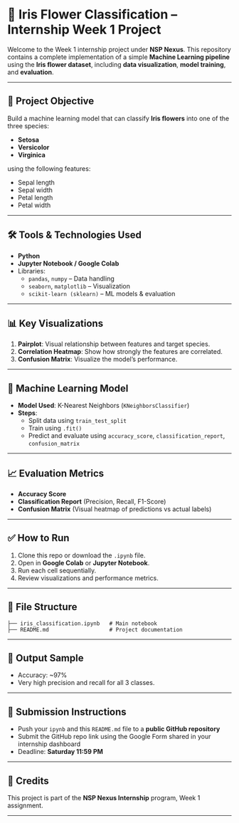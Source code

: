 
# 🌸 Iris Flower Classification – Internship Week 1 Project

Welcome to the Week 1 internship project under **NSP Nexus**. This repository contains a complete implementation of a simple **Machine Learning pipeline** using the **Iris flower dataset**, including **data visualization**, **model training**, and **evaluation**.

---

## 📌 Project Objective

Build a machine learning model that can classify **Iris flowers** into one of the three species:

- **Setosa**
- **Versicolor**
- **Virginica**

using the following features:

- Sepal length
- Sepal width
- Petal length
- Petal width

---

## 🛠 Tools & Technologies Used

- **Python**
- **Jupyter Notebook / Google Colab**
- Libraries:
  - `pandas`, `numpy` – Data handling
  - `seaborn`, `matplotlib` – Visualization
  - `scikit-learn (sklearn)` – ML models & evaluation

---

## 📊 Key Visualizations

1. **Pairplot**: Visual relationship between features and target species.
2. **Correlation Heatmap**: Show how strongly the features are correlated.
3. **Confusion Matrix**: Visualize the model’s performance.

---

## 🤖 Machine Learning Model

- **Model Used**: K-Nearest Neighbors (`KNeighborsClassifier`)
- **Steps**:
  - Split data using `train_test_split`
  - Train using `.fit()`
  - Predict and evaluate using `accuracy_score`, `classification_report`, `confusion_matrix`

---

## 📈 Evaluation Metrics

- **Accuracy Score**
- **Classification Report** (Precision, Recall, F1-Score)
- **Confusion Matrix** (Visual heatmap of predictions vs actual labels)

---

## ✅ How to Run

1. Clone this repo or download the `.ipynb` file.
2. Open in **Google Colab** or **Jupyter Notebook**.
3. Run each cell sequentially.
4. Review visualizations and performance metrics.

---

## 📂 File Structure

```
├── iris_classification.ipynb   # Main notebook
├── README.md                   # Project documentation
```

---

## 🚀 Output Sample

- Accuracy: ~97%
- Very high precision and recall for all 3 classes.

---

## 📌 Submission Instructions

- Push your `ipynb` and this `README.md` file to a **public GitHub repository**
- Submit the GitHub repo link using the Google Form shared in your internship dashboard
- Deadline: **Saturday 11:59 PM**

---

## 🙌 Credits

This project is part of the **NSP Nexus Internship** program, Week 1 assignment.

---
